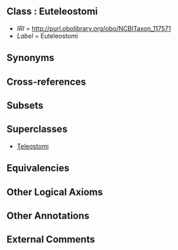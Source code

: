 
## Class : Euteleostomi

 * *IRI* = http://purl.obolibrary.org/obo/NCBITaxon_117571
 * *Label* = Euteleostomi

## Synonyms


## Cross-references


## Subsets


## Superclasses

 * [Teleostomi](../../NCBITaxon/70/NCBITaxon_117570.md)

## Equivalencies


## Other Logical Axioms


## Other Annotations


## External Comments

